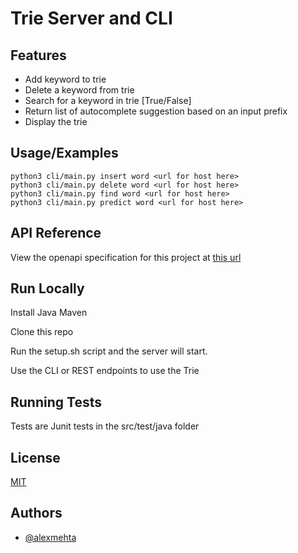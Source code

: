 # Trie Server and CLI


## Features

- Add keyword to trie
- Delete a keyword from trie
- Search for a keyword in trie [True/False]
- Return list of autocomplete suggestion based on an input prefix
- Display the trie

## Usage/Examples

```
python3 cli/main.py insert word <url for host here>
python3 cli/main.py delete word <url for host here>
python3 cli/main.py find word <url for host here>
python3 cli/main.py predict word <url for host here>

```


## API Reference

View the openapi specification for this project at [this url](http://trie.alexmehta.xyz/swagger-ui/index.html)
## Run Locally

Install Java Maven

Clone this repo

Run the setup.sh script and the server will start.

Use the CLI or REST endpoints to use the Trie


## Running Tests

Tests are Junit tests in the src/test/java folder

## License

[MIT](https://choosealicense.com/licenses/mit/)


## Authors

- [@alexmehta](https://www.github.com/alexmehta)

